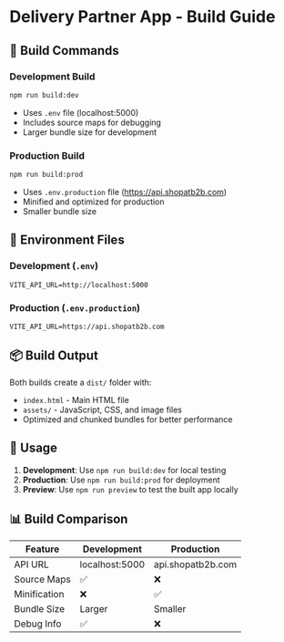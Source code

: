 # Delivery Partner App - Build Guide

## 🚀 Build Commands

### Development Build
```bash
npm run build:dev
```
- Uses `.env` file (localhost:5000)
- Includes source maps for debugging
- Larger bundle size for development

### Production Build
```bash
npm run build:prod
```
- Uses `.env.production` file (https://api.shopatb2b.com)
- Minified and optimized for production
- Smaller bundle size

## 📁 Environment Files

### Development (`.env`)
```
VITE_API_URL=http://localhost:5000
```

### Production (`.env.production`)
```
VITE_API_URL=https://api.shopatb2b.com
```

## 📦 Build Output

Both builds create a `dist/` folder with:
- `index.html` - Main HTML file
- `assets/` - JavaScript, CSS, and image files
- Optimized and chunked bundles for better performance

## 🔧 Usage

1. **Development**: Use `npm run build:dev` for local testing
2. **Production**: Use `npm run build:prod` for deployment
3. **Preview**: Use `npm run preview` to test the built app locally

## 📊 Build Comparison

| Feature | Development | Production |
|---------|-------------|------------|
| API URL | localhost:5000 | api.shopatb2b.com |
| Source Maps | ✅ | ❌ |
| Minification | ❌ | ✅ |
| Bundle Size | Larger | Smaller |
| Debug Info | ✅ | ❌ | 